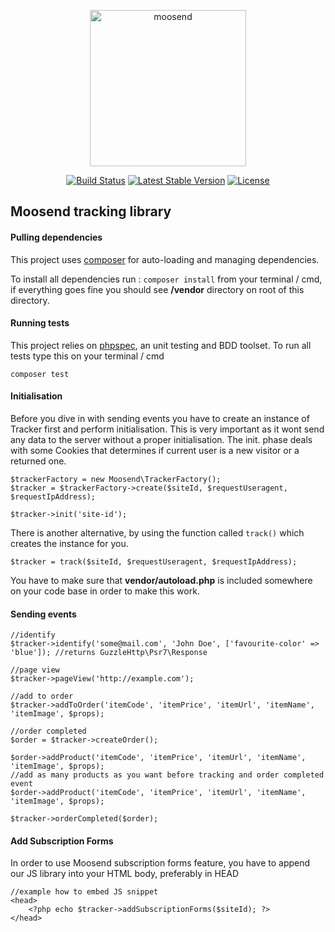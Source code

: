 <p align="center">
    <a target="_blank" href="https://www.moosend.com/"><img width="250" class="logo" alt="moosend" src="https://moosend.com/wp-content/themes/moosend_theme/images/moosend_logo_full.svg" scale="0"></a>
</p>

<p align="center">
    <a href="https://travis-ci.org/moosend/website-tracking-php"><img src="https://travis-ci.org/moosend/website-tracking-php.svg" alt="Build Status"></a>
    <a href="https://packagist.org/packages/moosend/website-tracking"><img src="https://poser.pugx.org/moosend/tracker/v/stable.svg" alt="Latest Stable Version"></a>
    <a href="https://packagist.org/packages/moosend/website-tracking"><img src="https://poser.pugx.org/moosend/tracker/license.svg" alt="License"></a>
</p>

## Moosend tracking library

#### Pulling dependencies
This project uses [composer](https://getcomposer.org/) for auto-loading and managing dependencies.

To install all dependencies run : `composer install` from your terminal / cmd, if everything goes fine you should see **/vendor** directory on root of this directory.

#### Running tests
This project relies on [phpspec](http://www.phpspec.net/en/latest/), an unit testing and BDD toolset. To run all tests type this on your terminal / cmd
	
~~~~
composer test
~~~~

#### Initialisation
Before you dive in with sending events you have to create an instance of Tracker first and perform initialisation. This is very important as it wont send any data to the server without a proper initialisation. The init. phase deals with some Cookies that determines if current user is a new visitor or a returned one.

~~~~
$trackerFactory = new Moosend\TrackerFactory();
$tracker = $trackerFactory->create($siteId, $requestUseragent, $requestIpAddress);

$tracker->init('site-id');
~~~~

There is another alternative, by using the function called `track()` which creates the instance for you.

~~~~
$tracker = track($siteId, $requestUseragent, $requestIpAddress);
~~~~

You have to make sure that **vendor/autoload.php** is included somewhere on your code base in order to make this work.

#### Sending events

~~~~
//identify
$tracker->identify('some@mail.com', 'John Doe', ['favourite-color' => 'blue']); //returns GuzzleHttp\Psr7\Response

//page view
$tracker->pageView('http://example.com');

//add to order
$tracker->addToOrder('itemCode', 'itemPrice', 'itemUrl', 'itemName', 'itemImage', $props);

//order completed
$order = $tracker->createOrder();

$order->addProduct('itemCode', 'itemPrice', 'itemUrl', 'itemName', 'itemImage', $props);
//add as many products as you want before tracking and order completed event
$order->addProduct('itemCode', 'itemPrice', 'itemUrl', 'itemName', 'itemImage', $props);

$tracker->orderCompleted($order);
~~~~

#### Add Subscription Forms
In order to use Moosend subscription forms feature, you have to append our JS library into your HTML body, preferably in HEAD

~~~~
//example how to embed JS snippet
<head>
    <?php echo $tracker->addSubscriptionForms($siteId); ?>
</head>
~~~~